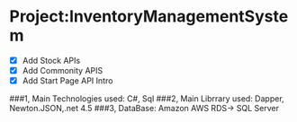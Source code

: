 # Project:InventoryManagementSystem
 - [x] Add Stock APIs
 - [x] Add Commonity APIS
 - [x] Add Start Page API Intro
 
###1, Main Technologies used: C#, Sql
###2, Main Librrary used: Dapper, Newton.JSON,.net 4.5
###3, DataBase: Amazon AWS RDS-> SQL Server
